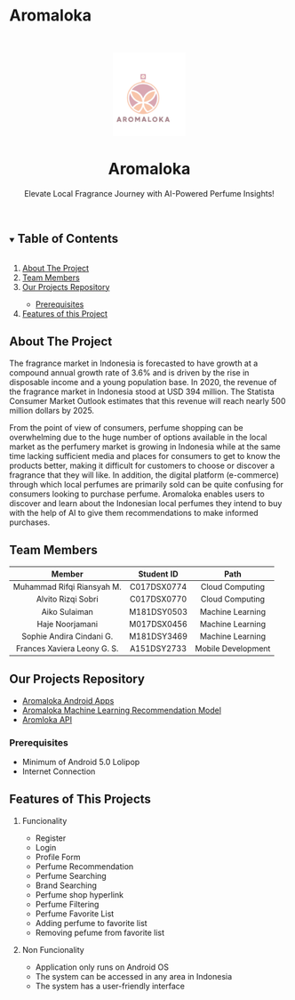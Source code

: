 # Aromaloka
<br />
<p align="center">
  <a href="#">
    <img src="Logo.png" alt="Aromaloka Logo" height="150">
  </a>

  <h1 align="center">Aromaloka</h1>

  <p align="center">
    Elevate Local Fragrance Journey with AI-Powered Perfume Insights!
    <!-- <br /> -->
    <!-- <a href="https://github.com/github_username/repo_name"><strong>Explore the Projects »</strong></a> -->
    <br />
    <br />
    

<!-- TABLE OF CONTENTS -->
<details open="open">
  <summary><h2 style="display: inline-block">Table of Contents</h2></summary>
  <ol>
    <li>
      <a href="#about-the-project">About The Project</a>
    </li>
    <li><a href="#team-members">Team Members</a></li>
    <li><a href="#our-projects-repository">Our Projects Repository</a></li>
    <ul>
      <li><a href="#prerequisites">Prerequisites</a></li>
    </ul>
    </li>
    <li><a href="#prerequisites">Features of this Project</a></li>
  </ol>
</details>

## About The Project

The fragrance market in Indonesia is forecasted to have growth at a compound annual growth rate of 3.6% and is driven by the rise in disposable income and a young population base. In 2020, the revenue of the fragrance market in Indonesia stood at USD 394 million. The Statista Consumer Market Outlook estimates that this revenue will reach nearly 500 million dollars by 2025.

From the point of view of consumers, perfume shopping can be overwhelming due to the huge number of options available in the local market as the perfumery market is growing in Indonesia while at the same time lacking sufficient media and places for consumers to get to know the products better, making it difficult for customers to choose or discover a fragrance that they will like. In addition, the digital platform (e-commerce) through which local perfumes are primarily sold can be quite confusing for consumers looking to purchase perfume. Aromaloka enables users to discover and learn about the Indonesian local perfumes they intend to buy with the help of AI to give them recommendations to make informed purchases.  

## Team Members

|         Member               | Student ID   |        Path        |
| :--------------------------: | :----------: | :----------------: | 
|   Muhammad Rifqi Riansyah M. |  C017DSX0774  |  Cloud Computing  |         
|      Alvito Rizqi Sobri      |  C017DSX0770  |  Cloud Computing  |             
|        Aiko Sulaiman         |  M181DSY0503   |  Machine Learning|         
|    Haje Noorjamani           |  M017DSX0456   | Machine Learning |           
|  Sophie Andira Cindani G.    |  M181DSY3469   | Machine Learning |            
|   Frances Xaviera Leony G. S.|  A151DSY2733   |Mobile Development|                           

## Our Projects Repository

- [Aromaloka Android Apps]()
- [Aromaloka Machine Learning Recommendation Model]()
- [Aromloka API](https://github.com/alvitorzq/aromaloka)

### Prerequisites

- Minimum of Android 5.0 Lolipop
- Internet Connection

## Features of This Projects

1. Funcionality
   - Register
   - Login
   - Profile Form
   - Perfume Recommendation
   - Perfume Searching
   - Brand Searching
   - Perfume shop hyperlink
   - Perfume Filtering
   - Perfume Favorite List
   - Adding perfume to favorite list
   - Removing pefume from favorite list
 

2. Non Funcionality
   - Application only runs on Android OS
   - The system can be accessed in any area in Indonesia
   - The system has a user-friendly interface

